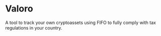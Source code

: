 # Valoro

A tool to track your own cryptoassets using FIFO to fully comply with tax regulations in your country.

